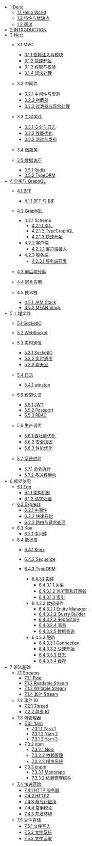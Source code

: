   - [1 Deno](/Deno/README.md)
    - [1.1 Hello World](/Deno/Hello%20World.md)
    - [1.2 特性与优缺点](/Deno/特性与优缺点.md)
    - [1.3 调试](/Deno/调试.md)
  - [2 INTRODUCTION](/INTRODUCTION.md)
  - [3 Nest](/Nest/README.md)
    - 3.1 MVC
      - [3.1.1 依赖注入与模块](/Nest/MVC/依赖注入与模块.md)
      - [3.1.2 快速开始](/Nest/MVC/快速开始.md)
      - [3.1.3 权限与校验](/Nest/MVC/权限与校验.md)
      - [3.1.4 请求处理](/Nest/MVC/请求处理.md)
    - 3.2 中间件
      - [3.2.1 中间件与管道](/Nest/中间件/中间件与管道.md)
      - [3.2.2 拦截器](/Nest/中间件/拦截器.md)
      - [3.2.3 过滤器与异常处理](/Nest/中间件/过滤器与异常处理.md)
    - 3.3 工程实践
      - [3.3.1 安全与日志](/Nest/工程实践/安全与日志.md)
      - [3.3.2 性能优化](/Nest/工程实践/性能优化.md)
      - [3.3.3 测试与发布](/Nest/工程实践/测试与发布.md)
    - [3.4 微服务](/Nest/微服务/README.md)
      
    - [3.5 数据访问](/Nest/数据访问/README.md)
      - [3.5.1 Redis](/Nest/数据访问/Redis.md)
      - [3.5.2 TypeORM](/Nest/数据访问/TypeORM.md)
  - [4 全栈与 GraphQL](/全栈与%20GraphQL/README.md)
    - [4.1 BFF](/全栈与%20GraphQL/BFF/README.md)
      - [4.1.1 BFF 与 BIF](/全栈与%20GraphQL/BFF/BFF%20与%20BIF.md)
    - [4.2 GraphQL](/全栈与%20GraphQL/GraphQL/README.md)
      - 4.2.1 Schema
        - [4.2.1.1 SDL](/全栈与%20GraphQL/GraphQL/Schema/SDL.md)
        - [4.2.1.2 TypeGraphQL](/全栈与%20GraphQL/GraphQL/Schema/TypeGraphQL.md)
        - [4.2.1.3 快速开始](/全栈与%20GraphQL/GraphQL/Schema/快速开始.md)
      - 4.2.2 客户端
        - [4.2.2.1 客户端接入](/全栈与%20GraphQL/GraphQL/客户端/客户端接入.md)
      - 4.2.3 服务端
        - [4.2.3.1 服务端开发](/全栈与%20GraphQL/GraphQL/服务端/服务端开发.md)
    - [4.3 前后端分离](/全栈与%20GraphQL/前后端分离/README.md)
      
    - [4.4 同构应用](/全栈与%20GraphQL/同构应用/README.md)
      
    - 4.5 技术栈
      - [4.5.1 JAM Stack](/全栈与%20GraphQL/技术栈/JAM%20Stack.md)
      - [4.5.2 MEAN Stack](/全栈与%20GraphQL/技术栈/MEAN%20Stack.md)
  - 5 工程实践
    - [5.1 SocketIO](/工程实践/SocketIO/README.md)
      
    - [5.2 WebSocket](/工程实践/WebSocket/README.md)
      
    - [5.3 实时通信](/工程实践/实时通信/README.md)
      - [5.3.1 SocketIO](/工程实践/实时通信/SocketIO.md)
      - [5.3.2 实时通信](/工程实践/实时通信/实时通信.md)
      - [5.3.3 聊天室](/工程实践/实时通信/聊天室.md)
    - [5.4 日志](/工程实践/日志/README.md)
      - [5.4.1 winston](/工程实践/日志/winston.md)
    - 5.5 权限认证
      - [5.5.1 JWT](/工程实践/权限认证/JWT.md)
      - [5.5.2 Passport](/工程实践/权限认证/Passport.md)
      - [5.5.3 RBAC](/工程实践/权限认证/RBAC.md)
    - 5.6 生产调优
      - [5.6.1 吞吐量优化](/工程实践/生产调优/吞吐量优化.md)
      - [5.6.2 安全加固](/工程实践/生产调优/安全加固.md)
      - [5.6.3 性能优化](/工程实践/生产调优/性能优化.md)
    - [5.7 系统进程](/工程实践/系统进程/README.md)
      - [5.7.1 命令执行](/工程实践/系统进程/命令执行.md)
      - [5.7.2 多进程架构](/工程实践/系统进程/多进程架构.md)
  - 6 框架使用
    - [6.1 Egg](/框架使用/Egg/README.md)
      - [6.1.1 架构机制](/框架使用/Egg/架构机制.md)
      - [6.1.2 请求处理](/框架使用/Egg/请求处理.md)
    - [6.2 Express](/框架使用/Express/README.md)
      - [6.2.1 中间件](/框架使用/Express/中间件.md)
      - [6.2.2 快速开始](/框架使用/Express/快速开始.md)
      - [6.2.3 路由与请求处理](/框架使用/Express/路由与请求处理.md)
    - [6.3 Koa](/框架使用/Koa/README.md)
      - [6.3.1 中间件](/框架使用/Koa/中间件.md)
    - 6.4 数据库
      - [6.4.1 Knex](/框架使用/数据库/Knex/README.md)
        
      - [6.4.2 Sequelize](/框架使用/数据库/Sequelize/README.md)
        
      - [6.4.3 TypeORM](/框架使用/数据库/TypeORM/README.md)
        - [6.4.3.1 实体](/框架使用/数据库/TypeORM/实体/README.md)
          - [6.4.3.1.1 关系](/框架使用/数据库/TypeORM/实体/关系.md)
          - [6.4.3.1.2 监听器和订阅者](/框架使用/数据库/TypeORM/实体/监听器和订阅者.md)
          - [6.4.3.1.3 索引](/框架使用/数据库/TypeORM/实体/索引.md)
        - 6.4.3.2 数据操作
          - [6.4.3.2.1 Entity Manager](/框架使用/数据库/TypeORM/数据操作/Entity%20Manager.md)
          - [6.4.3.2.2 Query Builder](/框架使用/数据库/TypeORM/数据操作/Query%20Builder.md)
          - [6.4.3.2.3 Repository](/框架使用/数据库/TypeORM/数据操作/Repository.md)
          - [6.4.3.2.4 事务](/框架使用/数据库/TypeORM/数据操作/事务.md)
          - [6.4.3.2.5 数据查询](/框架使用/数据库/TypeORM/数据操作/数据查询.md)
        - 6.4.3.3 配置
          - [6.4.3.3.1 Connection](/框架使用/数据库/TypeORM/配置/Connection.md)
          - [6.4.3.3.2 快速开始](/框架使用/数据库/TypeORM/配置/快速开始.md)
          - [6.4.3.3.3 日志](/框架使用/数据库/TypeORM/配置/日志.md)
          - [6.4.3.3.4 缓存](/框架使用/数据库/TypeORM/配置/缓存.md)
  - 7 语法基础
    - [7.1 Streams](/语法基础/Streams/README.md)
      - [7.1.1 Pipe](/语法基础/Streams/Pipe.md)
      - [7.1.2 Readable Stream](/语法基础/Streams/Readable%20Stream.md)
      - [7.1.3 Writable Stream](/语法基础/Streams/Writable%20Stream.md)
      - [7.1.4 其他 Stream](/语法基础/Streams/其他%20Stream.md)
    - 7.2 事件 IO
      - [7.2.1 Thread](/语法基础/事件%20IO/Thread.md)
      - [7.2.2 异步 IO](/语法基础/事件%20IO/异步%20IO.md)
    - 7.3 包管理器
      - [7.3.1 Yarn](/语法基础/包管理器/Yarn/README.md)
        - [7.3.1.1 Yarn 1](/语法基础/包管理器/Yarn/Yarn%201.md)
        - [7.3.1.2 Yarn 2](/语法基础/包管理器/Yarn/Yarn%202.md)
        - [7.3.1.3 Yarn 3](/语法基础/包管理器/Yarn/Yarn%203.md)
      - 7.3.2 npm
        - [7.3.2.1 Npm](/语法基础/包管理器/npm/Npm.md)
        - [7.3.2.2 依赖管理](/语法基础/包管理器/npm/依赖管理.md)
        - [7.3.2.3 模块系统](/语法基础/包管理器/npm/模块系统.md)
      - [7.3.3 pnpm](/语法基础/包管理器/pnpm/README.md)
        - [7.3.3.1 Monorepo](/语法基础/包管理器/pnpm/Monorepo.md)
        - [7.3.3.2 依赖管理结构](/语法基础/包管理器/pnpm/依赖管理结构.md)
    - [7.4 快速开始](/语法基础/快速开始/README.md)
      - [7.4.1 HTTP 服务器](/语法基础/快速开始/HTTP%20服务器.md)
      - [7.4.2 HTTP2](/语法基础/快速开始/HTTP2.md)
      - [7.4.3 命令行应用](/语法基础/快速开始/命令行应用.md)
      - [7.4.4 常用模块](/语法基础/快速开始/常用模块.md)
      - [7.4.5 开发环境](/语法基础/快速开始/开发环境.md)
    - 7.5 文件存储
      - [7.5.1 文件写入](/语法基础/文件存储/文件写入.md)
      - [7.5.2 文件系统](/语法基础/文件存储/文件系统.md)
      - [7.5.3 文件读取](/语法基础/文件存储/文件读取.md)